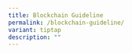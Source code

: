 ```yaml
---
title: Blockchain Guideline
permalink: /blockchain-guideline/
variant: tiptap
description: ""
---
```

